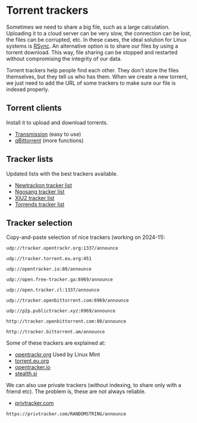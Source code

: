 # Torrent trackers

Sometimes we need to share a big file, such as a large calculation. Uploading it to a cloud server can be very slow, the connection can be lost, the files can be corrupted, etc. In these cases, the ideal solution for Linux systems is [RSync](https://www.tecmint.com/rsync-local-remote-file-synchronization-commands/). An alternative option is to share our files by using a torrent download. This way, file sharing can be stopped and restarted without compromising the integrity of our data.  

Torrent trackers help people find each other. They don't store the files themselves, but they tell us who has them. When we create a new torrent, we just need to add the URL of some trackers to make sure our file is indexed properly.  

## Torrent clients

Install it to upload and download torrents.
- [Transmission](https://transmissionbt.com/) (easy to use)
- [qBittorrent](https://www.qbittorrent.org/) (more functions)

## Tracker lists

Updated lists with the best trackers available.
- [Newtrackon tracker list](https://newtrackon.com/)
- [Ngosang tracker list](https://ngosang.github.io/trackerslist/)
- [XIU2 tracker list](https://trackerslist.com/#/)
- [Torrends tracker list](https://torrends.to/torrent-tracker-list/)

## Tracker selection

Copy-and-paste selection of nice trackers (working on 2024-11):
```
udp://tracker.opentrackr.org:1337/announce

udp://tracker.torrent.eu.org:451

udp://opentracker.io:80/announce

udp://open.free-tracker.ga:6969/announce

udp://open.tracker.cl:1337/announce

udp://tracker.openbittorrent.com:6969/announce

udp://p2p.publictracker.xyz:6969/announce

http://tracker.openbittorrent.com:80/announce

http://tracker.bittorrent.am/announce
```

Some of these trackers are explained at:
- [opentrackr.org](https://opentrackr.org/) Used by Linux Mint
- [torrent.eu.org](https://torrent.eu.org/)
- [opentracker.io](https://opentracker.io/)
- [stealth.si](https://stealth.si/)

We can also use private trackers (without indexing, to share only with a friend etc). The problem is, these are not always reliable.
- [privtracker.com](https://privtracker.com/)
```
https://privtracker.com/RANDOMSTRING/announce
```


